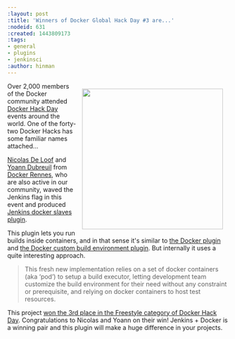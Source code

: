 ```yaml
---
:layout: post
:title: 'Winners of Docker Global Hack Day #3 are...'
:nodeid: 631
:created: 1443809173
:tags:
- general
- plugins
- jenkinsci
:author: hinman
---
```

<div style="float:right; margin:1em">
<img src="http://jenkins-ci.org/sites/default/files/images/docker-hack-day_0.preview.jpg" width=320>
</div>

<p>Over 2,000 members of the Docker community attended <a href="https://www.docker.com/community/hackathon">Docker Hack Day</a> events around the world. One of the forty-two Docker Hacks has some familiar names attached...</p>

<p><a href="https://twitter.com/ndeloof">Nicolas De Loof</a> and <a href="https://twitter.com/yoanndubreuil">Yoann Dubreuil</a> from <a href="http://www.meetup.com/docker-rennes">Docker Rennes</a>, who are also active in our community, waved the Jenkins flag in this event and produced <a href="https://github.com/ndeloof/docker-slaves-plugin">Jenkins docker slaves plugin</a>.</p>

<p>
This plugin lets you run builds inside containers, and in that sense it's similar to <a href="https://wiki.jenkins-ci.org/display/JENKINS/Docker+Plugin">the Docker plugin</a> and <a href="https://wiki.jenkins-ci.org/display/JENKINS/CloudBees+Docker+Custom+Build+Environment+Plugin">the Docker custom build environment plugin</a>. But internally it uses a quite interesting approach.
</p>

<blockquote>
This fresh new implementation relies on a set of docker containers (aka ‘pod’) to setup a build executor, letting development team customize the build environment for their need without any constraint or prerequisite, and relying on docker containers to host test resources.</blockquote>

<p>
This project <a href="https://blog.docker.com/2015/09/docker-global-hack-day-3-winners/">won the 3rd place in the Freestyle category of Docker Hack Day</a>.  Congratulations to Nicolas and Yoann on their win!  Jenkins + Docker is a winning pair and this plugin will make a huge difference in your projects.</p>
